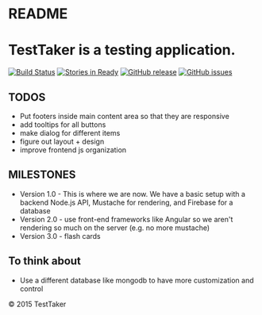 # README #
TestTaker is a testing application.
============

[![Build Status](https://travis-ci.org/Tim15/TestTaker.svg?branch=master)](https://travis-ci.org/Tim15/TestTaker)
[![Stories in Ready](https://badge.waffle.io/Tim15/TestTaker.png?label=ready&title=Ready)](https://waffle.io/Tim15/TestTaker)
[![GitHub release](https://img.shields.io/github/release/tim15/testtaker.svg)](https://github.com/tim15/testtaker)
[![GitHub issues](https://img.shields.io/github/issues/tim15/testtaker.svg)](https://github.com/tim15/testtaker/issues)

## TODOS ##
- Put footers inside main content area so that they are responsive
- add tooltips for all buttons
- make dialog for different items
- figure out layout + design
- improve frontend js organization

## MILESTONES ##
- Version 1.0 - This is where we are now. We have a basic setup with a backend Node.js API, Mustache for rendering, and Firebase for a database
- Version 2.0 - use front-end frameworks like Angular so we aren't rendering so much on the server (e.g. no more mustache)
- Version 3.0 - flash cards

## To think about ##
- Use a different database like mongodb to have more customization and control

&copy; 2015 TestTaker
